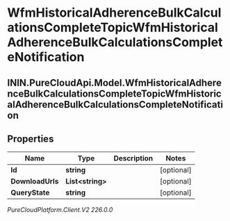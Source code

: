 # WfmHistoricalAdherenceBulkCalculationsCompleteTopicWfmHistoricalAdherenceBulkCalculationsCompleteNotification

## ININ.PureCloudApi.Model.WfmHistoricalAdherenceBulkCalculationsCompleteTopicWfmHistoricalAdherenceBulkCalculationsCompleteNotification

## Properties

|Name | Type | Description | Notes|
|------------ | ------------- | ------------- | -------------|
| **Id** | **string** |  | [optional] |
| **DownloadUrls** | **List&lt;string&gt;** |  | [optional] |
| **QueryState** | **string** |  | [optional] |



_PureCloudPlatform.Client.V2 226.0.0_
